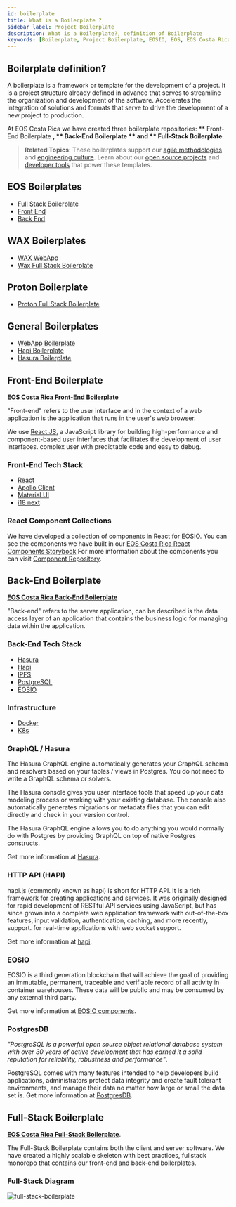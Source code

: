 ```yaml
---
id: boilerplate
title: What is a Boilerplate ?
sidebar_label: Project Boilerplate
description: What is a Boilerplate?, definition of Boilerplate
keywords: [Boilerplate, Project Boilerplate, EOSIO, EOS, EOS Costa Rica, eosio.io, What is a Boilerplate, What is the EOS Costa Rica Project Boilerplate, What is a Boilerplate for]
---
```


## Boilerplate definition?

A boilerplate is a framework or template for the development of a project. It is a project structure already defined in advance that serves to streamline the organization and development of the software. Accelerates the integration of solutions and formats that serve to drive the development of a new project to production.

At EOS Costa Rica we have created three boilerplate repositories: ** Front-End Boilerplate **, ** Back-End Boilerplate ** and ** Full-Stack Boilerplate**.

> **Related Topics**: These boilerplates support our [agile methodologies](/docs/agile-methodologies) and [engineering culture](/docs/engineering-culture). Learn about our [open source projects](/docs/open-source-projects) and [developer tools](/docs/developer-tools) that power these templates.

## EOS Boilerplates 

- [Full Stack Boilerplate](https://github.com/eoscostarica/full-stack-boilerplate)
- [Front End](https://github.com/eoscostarica/backend-boilerplate)
- [Back End](https://github.com/eoscostarica/backend-boilerplate)

## WAX Boilerplates 

- [WAX WebApp](https://github.com/edenia/wax-webapp-boilerplate)
- [Wax Full Stack Boilerplate](https://github.com/edenia/wax-full-stack-boilerplate)

## Proton Boilerplate 

- [Proton Full Stack Boilerplate](https://github.com/edenia/proton-full-stack-boilerplate)

## General Boilerplates 

- [WebApp Boilerplate](https://github.com/eoscostarica/webapp-boilerplate)
- [Hapi Boilerplate](https://github.com/eoscostarica/hapi-boilerplate)
- [Hasura Boilerplate](https://github.com/eoscostarica/hasura-boilerplate)


## Front-End Boilerplate

[**EOS Costa Rica Front-End Boilerplate**](https://github.com/eoscostarica/webapp-boilerplate)

"Front-end" refers to the user interface and in the context of a web application is the application that runs in the user's web browser.

We use [React JS](https://docs.edenia.com/docs/tutorials/react-tutorial), a JavaScript library for building high-performance and component-based user interfaces that facilitates the development of user interfaces. complex user with predictable code and easy to debug.

### Front-End Tech Stack

- [React](https://reactjs.org/)
- [Apollo Client](https://www.apollographql.com/docs/react/v3.0-beta/)
- [Material UI](https://material-ui.com/)
- [i18 next](https://react.i18next.com/)

### React Component Collections

We have developed a collection of components in React for EOSIO. You can see the components we have built in our [EOS Costa Rica React Components Storybook](https://docs.edenia.com/docs/tutorials/react-tutorial#components-in-eos-costa-rica)
For more information about the components you can visit [Component Repository](https://github.com/eoscostarica/eoscr-components).

## Back-End Boilerplate

[**EOS Costa Rica Back-End Boilerplate**](https://github.com/eoscostarica/backend-boilerplate)

"Back-end" refers to the server application, can be described is the data access layer of an application that contains the business logic for managing data within the application.

### Back-End Tech Stack

- [Hasura](https://hasura.io/)
- [Hapi](https://hapi.dev/)
- [IPFS](https://ipfs.io/)
- [PostgreSQL](https://www.postgresql.org/)
- [EOSIO](https://eos.io/)

### Infrastructure

- [Docker](https://www.docker.com/)
- [K8s](https://kubernetes.io/)

### GraphQL / Hasura

The Hasura GraphQL engine automatically generates your GraphQL schema and resolvers based on your tables / views in Postgres. You do not need to write a GraphQL schema or solvers.

The Hasura console gives you user interface tools that speed up your data modeling process or working with your existing database. The console also automatically generates migrations or metadata files that you can edit directly and check in your version control.

The Hasura GraphQL engine allows you to do anything you would normally do with Postgres by providing GraphQL on top of native Postgres constructs.

Get more information at [Hasura](https://docs.edenia.com/docs/developer-tools/#hasura).

### HTTP API (HAPI)

hapi.js (commonly known as hapi) is short for HTTP API. It is a rich framework for creating applications and services. It was originally designed for rapid development of RESTful API services using JavaScript, but has since grown into a complete web application framework with out-of-the-box features, input validation, authentication, caching, and more recently, support. for real-time applications with web socket support.

Get more information at [hapi](https://docs.edenia.com/docs/developer-tools/#hapi).

### EOSIO

EOSIO is a third generation blockchain that will achieve the goal of providing an immutable, permanent, traceable and verifiable record of all activity in container warehouses. These data will be public and may be consumed by any external third party.

Get more information at [EOSIO components](https://docs.edenia.com/docs/blockchain-web3/eos-learn/eosio-components).

### PostgresDB

*"PostgreSQL is a powerful open source object relational database system with over 30 years of active development that has earned it a solid reputation for reliability, robustness and performance"*.

PostgreSQL comes with many features intended to help developers build applications, administrators protect data integrity and create fault tolerant environments, and manage their data no matter how large or small the data set is.
Get more information at [PostgresDB](https://docs.edenia.com/docs/developer-tools#postgresdb).

## Full-Stack Boilerplate

[**EOS Costa Rica Full-Stack Boilerplate**](https://github.com/eoscostarica/full-stack-boilerplate).

The Full-Stack Boilerplate contains both the client and server software. We have created a highly scalable skeleton with best practices, fullstack monorepo that contains our front-end and back-end boilerplates.

### Full-Stack Diagram

![full-stack-boilerplate](https://user-images.githubusercontent.com/5632966/106770009-2cf32780-6603-11eb-98dd-c1a6a9aa8451.png)
